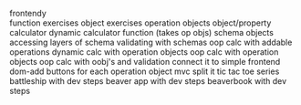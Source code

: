 frontendy	
	function exercises
	object exercises
	operation objects
	object/property calculator
	dynamic calculator function (takes op objs)
	schema objects
	accessing layers of schema
	validating with schemas
	oop calc with addable operations
	dynamic calc with operation objects
	oop calc with operation objects
	oop calc with oobj's and validation
	connect it to simple frontend
	dom-add buttons for each operation object
	mvc split it
	tic tac toe series
	battleship with dev steps
	beaver app with dev steps
	beaverbook with dev steps

